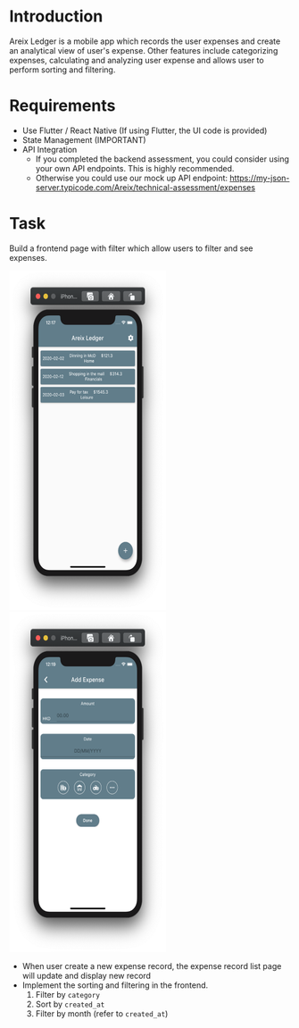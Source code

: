 # Introduction

Areix Ledger is a mobile app which records the user expenses and create an analytical view of user's expense. Other features include categorizing expenses, calculating and analyzing user expense and allows user to perform sorting and filtering.

# Requirements

- Use Flutter / React Native  (If using Flutter, the UI code is provided)
- State Management (IMPORTANT)
- API Integration
    - If you completed the backend assessment, you could consider using your own API endpoints. This is highly recommended.
    - Otherwise you could use our mock up API endpoint: https://my-json-server.typicode.com/Areix/technical-assessment/expenses

# Task
Build a frontend page with filter which allow users to filter and see expenses.

<img src="img/Screenshot1.png" width="281" height="609">
<img src="img/Screenshot2.png" width="281" height="609">

<!-- ![s1](img/Screenshot1.png)

![s2](img/Screenshot2.png) -->

- When user create a new expense record, the expense record list page will update and display new record
- Implement the sorting and filtering in the frontend. 
    1. Filter by `category`
    2. Sort by `created_at`
    3. Filter by month (refer to `created_at`)

